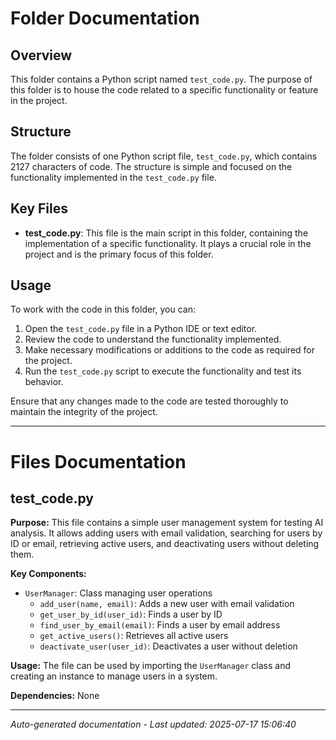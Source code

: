 # Folder Documentation

## Overview
This folder contains a Python script named `test_code.py`. The purpose of this folder is to house the code related to a specific functionality or feature in the project.

## Structure
The folder consists of one Python script file, `test_code.py`, which contains 2127 characters of code. The structure is simple and focused on the functionality implemented in the `test_code.py` file.

## Key Files
- **test_code.py**: This file is the main script in this folder, containing the implementation of a specific functionality. It plays a crucial role in the project and is the primary focus of this folder.

## Usage
To work with the code in this folder, you can:
1. Open the `test_code.py` file in a Python IDE or text editor.
2. Review the code to understand the functionality implemented.
3. Make necessary modifications or additions to the code as required for the project.
4. Run the `test_code.py` script to execute the functionality and test its behavior.

Ensure that any changes made to the code are tested thoroughly to maintain the integrity of the project.

---

# Files Documentation

## test_code.py

**Purpose:** This file contains a simple user management system for testing AI analysis. It allows adding users with email validation, searching for users by ID or email, retrieving active users, and deactivating users without deleting them.

**Key Components:**
- `UserManager`: Class managing user operations
  - `add_user(name, email)`: Adds a new user with email validation
  - `get_user_by_id(user_id)`: Finds a user by ID
  - `find_user_by_email(email)`: Finds a user by email address
  - `get_active_users()`: Retrieves all active users
  - `deactivate_user(user_id)`: Deactivates a user without deletion

**Usage:** The file can be used by importing the `UserManager` class and creating an instance to manage users in a system.

**Dependencies:** None

---
*Auto-generated documentation - Last updated: 2025-07-17 15:06:40*
